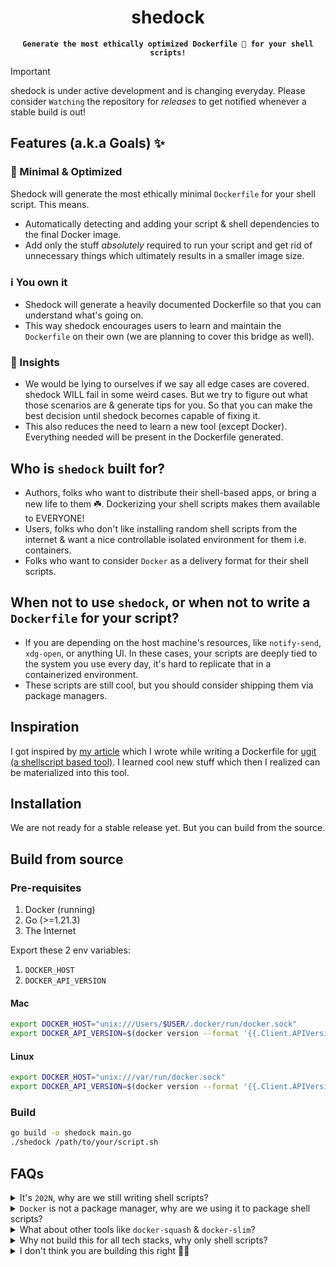 <h1 align="center">shedock</h1>
<p align="center">
  <code><b>Generate the most ethically optimized Dockerfile 🐳 for your shell scripts!</b></code>
</p>

> [!IMPORTANT]
> shedock is under active development and is changing everyday. Please consider `Watching` the repository for _releases_ to get notified whenever a stable build is out!


## Features (a.k.a Goals) ✨

### 🧳 Minimal & Optimized

Shedock will generate the most ethically minimal `Dockerfile` for your shell script. This means.

- Automatically detecting and adding your script & shell dependencies to the final Docker image.
- Add only the stuff _absolutely_ required to run your script and get rid of unnecessary things which ultimately results in a smaller image size.

### ℹ️ You own it

- Shedock will generate a heavily documented Dockerfile so that you can understand what's going on.
- This way shedock encourages users to learn and maintain the `Dockerfile` on their own (we are planning to cover this bridge as well).

### 🧐 Insights

- We would be lying to ourselves if we say all edge cases are covered. shedock WILL fail in some weird cases. But we try to figure out what those scenarios are & generate tips for you. So that you can make the best decision until shedock becomes capable of fixing it.
- This also reduces the need to learn a new tool (except Docker). Everything needed will be present in the Dockerfile generated.


## Who is `shedock` built for?

- Authors, folks who want to distribute their shell-based apps, or bring a new life to them ☘️. Dockerizing your shell scripts makes them available to EVERYONE!
- Users, folks who don't like installing random shell scripts from the internet & want a nice controllable isolated environment for them i.e. containers.
- Folks who want to consider `Docker` as a delivery format for their shell scripts.

## When not to use `shedock`, or when not to write a `Dockerfile` for your script?

- If you are depending on the host machine's resources, like `notify-send`, `xdg-open`, or anything UI. In these cases, your scripts are deeply tied to the system you use every day, it's hard to replicate that in a containerized environment.
- These scripts are still cool, but you should consider shipping them via package managers.

## Inspiration

I got inspired by [my article](https://bhupesh.me/publishing-my-first-ever-dockerfile-optimization-ugit/) which I wrote while writing a Dockerfile for [ugit (a shellscript based tool)](https://github.com/Bhupesh-V/ugit). I learned cool new stuff which then I realized can be materialized into this tool.

## Installation

We are not ready for a stable release yet. But you can build from the source.

## Build from source

### Pre-requisites

1. Docker (running)
2. Go (>=1.21.3)
3. The Internet

Export these 2 env variables:

1. `DOCKER_HOST`
2. `DOCKER_API_VERSION`

#### Mac

```bash
export DOCKER_HOST="unix:///Users/$USER/.docker/run/docker.sock"
export DOCKER_API_VERSION=$(docker version --format '{{.Client.APIVersion}}')
```

#### Linux

```bash
export DOCKER_HOST="unix:///var/run/docker.sock"
export DOCKER_API_VERSION=$(docker version --format '{{.Client.APIVersion}}')
```

### Build

```bash
go build -o shedock main.go
./shedock /path/to/your/script.sh
```

## FAQs

<details>
  <summary>It's <code>202N</code>, why are we still writing shell scripts?</summary>
<code>They are fun to write</code> + <code>They work</code>, deal with it.
</details>
<details>
  <summary><code>Docker</code> is not a package manager, why are we using it to package shell scripts?</summary>
It's built to share your work across different systems. brew is not popular on Linux. Flatpaks and AppImages don't work on Mac, and the new Windows Terminal has its package manager now. How much time do you want to spend just packaging stuff compared to people utilizing your work?
</details>
<details>
  <summary>What about other tools like <code>docker-squash</code> & <code>docker-slim</code>?</summary>

- They are great, they have a big community behind them actively building and fixing stuff. Give them a try after using shedock.
- shedock is built to educate devs, we want folks to know what exactly is required to run their script. Not hiding stuff behind some weird image magic.
</details>
<details>
<summary>Why not build this for all tech stacks, why only shell scripts?</summary>

1. When you are building for everyone, you are building for no one.
2. The author is biased towards writing and sharing shell scripts 🤓.
3. The author doesn't have the mental energy to build & test it across 100s of tech stacks.
</details>
<details>
<summary>I don't think you are building this right 🙅🏽</summary>

- Great, we have something in common 🙃. I am figuring out stuff on the go. If you think something can be improved, [start a new discussion](https://github.com/shedock/shedock/discussions) and leave me some helpful tips.
</details>
